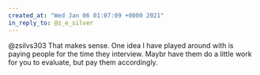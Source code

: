 ```yaml
---
created_at: "Wed Jan 06 01:07:09 +0000 2021"
in_reply_to: @z_e_silver
---
```


@zsilvs303 That makes sense. One idea I have played around with is paying people for the time they interview. Maybr have them do a little work for you to evaluate, but pay them accordingly.